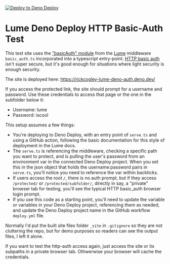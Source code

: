 [![Deploy to Deno Deploy](https://github.com/rickcogley/lume-deno-deploy-auth-test/actions/workflows/deploy.yml/badge.svg)](https://github.com/rickcogley/lume-deno-deploy-auth-test/actions/workflows/deploy.yml)


# Lume Deno Deploy HTTP Basic-Auth Test

This test site uses the ["basicAuth" module](https://lume.land/docs/core/server/#basic_auth) from the [Lume](https://lume.land/) middleware `basic_auth.ts` incorporated into a typescript entry-point. [HTTP basic auth](https://developer.mozilla.org/en-US/docs/Web/HTTP/Authentication) isn't super secure, but it's good enough for situations where light security is enough security. 

The site is deployed here: https://rickcogley-lume-deno-auth.deno.dev/

If you access the protected link, the site should prompt for a username and password. Use these credentials to access that page or the one in the subfolder below it:

* Username: lume
* Password: iscool

This setup assumes a few things: 

* You're deploying to Deno Deploy, with an entry point of `serve.ts` and using a GitHub action, following the basic documentation for this style of deployment in the Lume docs. 
* The `serve.ts` is referencing the middleware, checking a specific path you want to protect, and is pulling the user's password from an environment var in the connected Deno Deploy project. When you set this in the json object that holds the username:password pairs in `serve.ts`, you'll notice you need to reference the var within backticks. 
* If users access the root `/`, there is no auth prompt, but if they access `/protected/` or `/protected/subfolder/`, directly in say, a "private" browser tab for testing, you'll see the typical HTTP basic_auth browser login prompt.  
* If you use this code as a starting point, you'll need to update the variable or variables in your Deno Deploy project, referencing them as needed, and update the Deno Deploy project name in the GitHub workflow `deploy.yml` file.

Normally I'd put the built site files folder `_site` in `.gitignore` so they are not cluttering the repo, but for demo purposes so readers can see the output files, I left it alone.  

If you want to test the http-auth access again, just access the site or its subpaths in a private browser tab. Othwerwise your browser will cache the credentials. 
